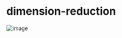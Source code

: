 # dimension-reduction

![image](https://github.com/pmama/dimension-reduction/assets/26107548/b9e33938-0dad-4356-96cb-460b1898f154)
